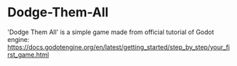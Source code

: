 # Dodge-Them-All
'Dodge Them All' is a simple game made from official tutorial of Godot engine: https://docs.godotengine.org/en/latest/getting_started/step_by_step/your_first_game.html 

